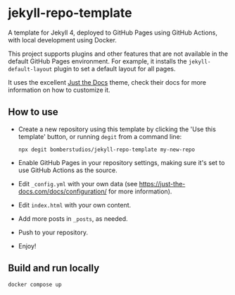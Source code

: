 # jekyll-repo-template

A template for Jekyll 4, deployed to GitHub Pages using GitHub Actions, with local development using Docker.

This project supports plugins and other features that are not available in the default GitHub Pages environment. For example, it installs the `jekyll-default-layout` plugin to set a default layout for all pages.

It uses the excellent [Just the Docs](https://just-the-docs.com/) theme, check their docs for more information on how to customize it.

## How to use

- Create a new repository using this template by clicking the 'Use this template' button, or running `degit` from a command line:

  ```shell
  npx degit bomberstudios/jekyll-repo-template my-new-repo
  ```

- Enable GitHub Pages in your repository settings, making sure it's set to use GitHub Actions as the source.
- Edit `_config.yml` with your own data (see <https://just-the-docs.com/docs/configuration/> for more information).
- Edit `index.html` with your own content.
- Add more posts in `_posts`, as needed.
- Push to your repository.
- Enjoy!

## Build and run locally

```shell
docker compose up
```
